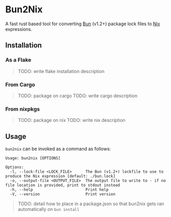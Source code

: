 # Bun2Nix

A fast rust based tool for converting [Bun](https://bun.sh/) (v1.2+) package lock files to [Nix](https://nixos.wiki/) expressions.

## Installation

### As a Flake

> TODO: write flake installation description

### From Cargo 

> TODO: package on cargo
> TODO: write cargo description

### From nixpkgs

> TODO: package on nix
> TODO: write nix description

## Usage

`bun2nix` can be invoked as a command as follows:

```
Usage: bun2nix [OPTIONS]

Options:
  -l, --lock-file <LOCK_FILE>      The Bun (v1.2+) lockfile to use to produce the Nix expression [default: ./bun.lock]
  -o, --output-file <OUTPUT_FILE>  The output file to write to - if no file location is provided, print to stdout instead
  -h, --help                       Print help
  -V, --version                    Print version
```

> TODO: detail how to place in a package.json so that bun2nix gets ran automatically on `bun install`
